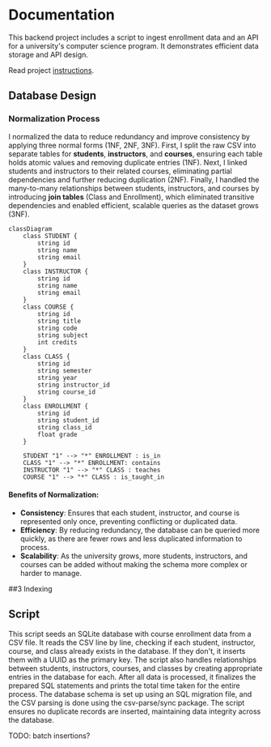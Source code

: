 # Documentation

This backend project includes a script to ingest enrollment data and an API for a university's computer science program. It demonstrates efficient data storage and API design.

Read project [instructions](instructions.md).

## Database Design

### Normalization Process

I normalized the data to reduce redundancy and improve consistency by applying three normal forms (1NF, 2NF, 3NF). First, I split the raw CSV into separate tables for **students**, **instructors**, and **courses**, ensuring each table holds atomic values and removing duplicate entries (1NF). Next, I linked students and instructors to their related courses, eliminating partial dependencies and further reducing duplication (2NF). Finally, I handled the many-to-many relationships between students, instructors, and courses by introducing **join tables** (Class and Enrollment), which eliminated transitive dependencies and enabled efficient, scalable queries as the dataset grows (3NF).
```mermaid
classDiagram
    class STUDENT {
        string id
        string name
        string email
    }
    class INSTRUCTOR {
        string id
        string name
        string email
    }
    class COURSE {
        string id
        string title
        string code
        string subject
        int credits
    }
    class CLASS {
        string id
        string semester
        string year
        string instructor_id
        string course_id
    }
    class ENROLLMENT {
        string id
        string student_id
        string class_id
        float grade
    }

    STUDENT "1" --> "*" ENROLLMENT : is_in
    CLASS "1" --> "*" ENROLLMENT: contains
    INSTRUCTOR "1" --> "*" CLASS : teaches
    COURSE "1" --> "*" CLASS : is_taught_in
```

#### Benefits of Normalization:

- **Consistency**: Ensures that each student, instructor, and course is represented only once, preventing conflicting or duplicated data.
- **Efficiency**: By reducing redundancy, the database can be queried more quickly, as there are fewer rows and less duplicated information to process.
- **Scalability**: As the university grows, more students, instructors, and courses can be added without making the schema more complex or harder to manage.

##3 Indexing

## Script

This script seeds an SQLite database with course enrollment data from a CSV file. It reads the CSV line by line, checking if each student, instructor, course, and class already exists in the database. If they don't, it inserts them with a UUID as the primary key. The script also handles relationships between students, instructors, courses, and classes by creating appropriate entries in the database for each. After all data is processed, it finalizes the prepared SQL statements and prints the total time taken for the entire process. The database schema is set up using an SQL migration file, and the CSV parsing is done using the csv-parse/sync package. The script ensures no duplicate records are inserted, maintaining data integrity across the database.

TODO: batch insertions? 



